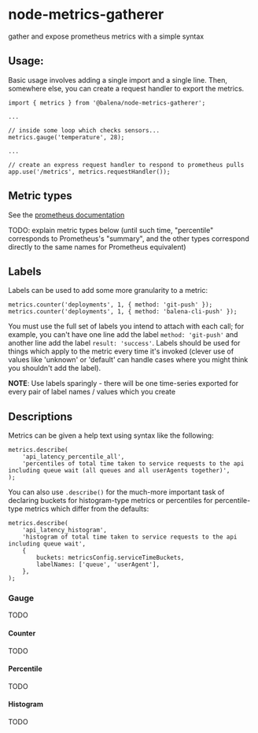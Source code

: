 node-metrics-gatherer
===

gather and expose prometheus metrics with a simple syntax

## Usage:

Basic usage involves adding a single import and a single line. Then, somewhere
else, you can create a request handler to export the metrics.

```
import { metrics } from '@balena/node-metrics-gatherer';

...

// inside some loop which checks sensors...
metrics.gauge('temperature', 28);

...

// create an express request handler to respond to prometheus pulls
app.use('/metrics', metrics.requestHandler());
```

## Metric types

See the [prometheus documentation](https://prometheus.io/docs/concepts/metric_types/)

TODO: explain metric types below (until such time, "percentile" corresponds to
Prometheus's "summary", and the other types correspond directly to the same names
for Prometheus equivalent)

## Labels

Labels can be used to add some more granularity to a metric:

```
metrics.counter('deployments', 1, { method: 'git-push' });
metrics.counter('deployments', 1, { method: 'balena-cli-push' });
```

You must use the full set of labels you intend to attach with each call; 
for example, you can't have one line add the label `method: 'git-push'` and another
line add the label `result: 'success'`. Labels should be used for things which
apply to the metric every time it's invoked (clever use of values like 'unknown'
or 'default' can handle cases where you might think you shouldn't add the label).

**NOTE**: Use labels sparingly - there will be one time-series exported 
for every pair of label names / values which you create

## Descriptions

Metrics can be given a help text using syntax like the following:

```
metrics.describe(
    'api_latency_percentile_all',
    'percentiles of total time taken to service requests to the api including queue wait (all queues and all userAgents together)',
);
```

You can also use `.describe()` for the much-more important task of declaring 
buckets for histogram-type metrics or percentiles for percentile-type metrics
which differ from the defaults:

```
metrics.describe(
    'api_latency_histogram',
    'histogram of total time taken to service requests to the api including queue wait',
    {
        buckets: metricsConfig.serviceTimeBuckets,
        labelNames: ['queue', 'userAgent'],
    },
);
```

### Gauge

TODO

#### Counter

TODO

#### Percentile

TODO

#### Histogram

TODO
